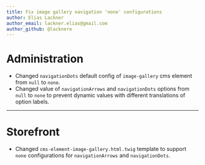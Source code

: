 ```yaml
---
title: Fix image gallery navigation 'none' configurations
author: Elias Lackner
author_email: lackner.elias@gmail.com
author_github: @lacknere
---
```

# Administration
* Changed `navigationDots` default config of `image-gallery` cms element from `null` to `none`.
* Changed value of `navigationArrows` and `navigationDots` options from `null` to `none` to prevent dynamic values with different translations of option labels.
___
# Storefront
* Changed `cms-element-image-gallery.html.twig` template to support `none` configurations for `navigationArrows` and `navigationDots`.
